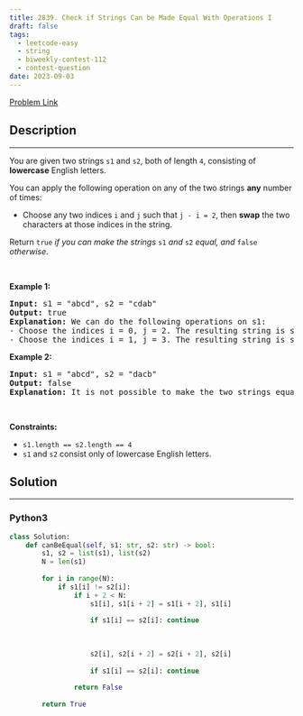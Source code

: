 ```yaml
---
title: 2839. Check if Strings Can be Made Equal With Operations I
draft: false
tags: 
  - leetcode-easy
  - string
  - biweekly-contest-112
  - contest-question
date: 2023-09-03
---
```


[Problem Link](https://leetcode.com/problems/check-if-strings-can-be-made-equal-with-operations-i/)

## Description

---
<p>You are given two strings <code>s1</code> and <code>s2</code>, both of length <code>4</code>, consisting of <strong>lowercase</strong> English letters.</p>

<p>You can apply the following operation on any of the two strings <strong>any</strong> number of times:</p>

<ul>
	<li>Choose any two indices <code>i</code> and <code>j</code> such that <code>j - i = 2</code>, then <strong>swap</strong> the two characters at those indices in the string.</li>
</ul>

<p>Return <code>true</code><em> if you can make the strings </em><code>s1</code><em> and </em><code>s2</code><em> equal, and </em><code>false</code><em> otherwise</em>.</p>

<p>&nbsp;</p>
<p><strong class="example">Example 1:</strong></p>

<pre>
<strong>Input:</strong> s1 = &quot;abcd&quot;, s2 = &quot;cdab&quot;
<strong>Output:</strong> true
<strong>Explanation:</strong> We can do the following operations on s1:
- Choose the indices i = 0, j = 2. The resulting string is s1 = &quot;cbad&quot;.
- Choose the indices i = 1, j = 3. The resulting string is s1 = &quot;cdab&quot; = s2.
</pre>

<p><strong class="example">Example 2:</strong></p>

<pre>
<strong>Input:</strong> s1 = &quot;abcd&quot;, s2 = &quot;dacb&quot;
<strong>Output:</strong> false
<strong>Explanation:</strong> It is not possible to make the two strings equal.
</pre>

<p>&nbsp;</p>
<p><strong>Constraints:</strong></p>

<ul>
	<li><code>s1.length == s2.length == 4</code></li>
	<li><code>s1</code> and <code>s2</code> consist only of lowercase English letters.</li>
</ul>


## Solution

---
### Python3
``` py title='check-if-strings-can-be-made-equal-with-operations-i'
class Solution:
    def canBeEqual(self, s1: str, s2: str) -> bool:
        s1, s2 = list(s1), list(s2)
        N = len(s1)
        
        for i in range(N):
            if s1[i] != s2[i]:
                if i + 2 < N:
                    s1[i], s1[i + 2] = s1[i + 2], s1[i]
                    
                    if s1[i] == s2[i]: continue
                        
                    
                        
                    s2[i], s2[i + 2] = s2[i + 2], s2[i]
                    
                    if s1[i] == s2[i]: continue
                
                return False
        
        return True
```

